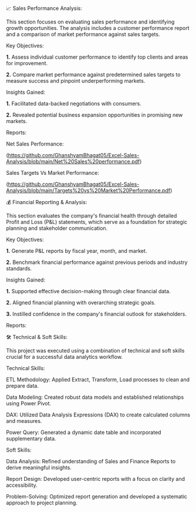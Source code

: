 📈 Sales Performance Analysis:


This section focuses on evaluating sales performance and identifying growth opportunities. The analysis includes a customer performance report and a comparison of market performance against sales targets.

Key Objectives:

**1.** Assess individual customer performance to identify top clients and areas for improvement.

**2.** Compare market performance against predetermined sales targets to measure success and pinpoint underperforming markets.

Insights Gained:

**1.** Facilitated data-backed negotiations with consumers.

**2.** Revealed potential business expansion opportunities in promising new markets.

Reports:

Net Sales Performance:

(https://github.com/GhanshyamBhagat05/Excel-Sales-Analysis/blob/main/Net%20Sales%20performance.pdf)

Sales Targets Vs Market Performance:

(https://github.com/GhanshyamBhagat05/Excel-Sales-Analysis/blob/main/Targets%20vs%20Market%20Performance.pdf)




💰 Financial Reporting & Analysis:

This section evaluates the company's financial health through detailed Profit and Loss (P&L) statements, which serve as a foundation for strategic planning and stakeholder communication.

Key Objectives:

**1.** Generate P&L reports by fiscal year, month, and market.

**2.** Benchmark financial performance against previous periods and industry standards.

Insights Gained:

**1.** Supported effective decision-making through clear financial data.

**2.** Aligned financial planning with overarching strategic goals.

**3.** Instilled confidence in the company's financial outlook for stakeholders.

Reports:






🛠️ Technical & Soft Skills:

This project was executed using a combination of technical and soft skills crucial for a successful data analytics workflow.

Technical Skills:

ETL Methodology: Applied Extract, Transform, Load processes to clean and prepare data.

Data Modeling: Created robust data models and established relationships using Power Pivot.

DAX: Utilized Data Analysis Expressions (DAX) to create calculated columns and measures.

Power Query: Generated a dynamic date table and incorporated supplementary data.

Soft Skills:

Data Analysis: Refined understanding of Sales and Finance Reports to derive meaningful insights.

Report Design: Developed user-centric reports with a focus on clarity and accessibility.

Problem-Solving: Optimized report generation and developed a systematic approach to project planning.
